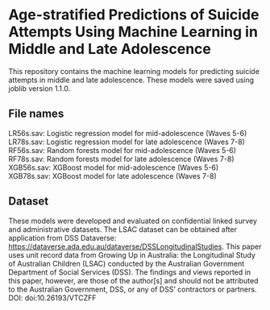 # Age-stratified Predictions of Suicide Attempts Using Machine Learning in Middle and Late Adolescence
This repository contains the machine learning models for predicting suicide attempts in middle and late adolescence. These models were saved using joblib version 1.1.0.

## File names
LR56s.sav: Logistic regression model for mid-adolescence (Waves 5-6)
LR78s.sav: Logistic regression model for late adolescence (Waves 7-8)
RF56s.sav: Random forests model for mid-adolescence (Waves 5-6)
RF78s.sav: Random forests model for late adolescence (Waves 7-8)
XGB56s.sav: XGBoost model for mid-adolescence (Waves 5-6)
XGB78s.sav: XGBoost model for late adolescence (Waves 7-8)

## Dataset
These models were developed and evaluated on confidential linked survey and administrative datasets. The LSAC dataset can be obtained after application from DSS Dataverse: https://dataverse.ada.edu.au/dataverse/DSSLongitudinalStudies. 
This paper uses unit record data from Growing Up in Australia: the Longitudinal Study of Australian Children (LSAC) conducted by the Australian Government Department of Social Services (DSS). The findings and views reported in this paper, however, are those of the author[s] and should not be attributed to the Australian Government, DSS, or any of DSS’ contractors or partners. DOI: doi:10.26193/VTCZFF

